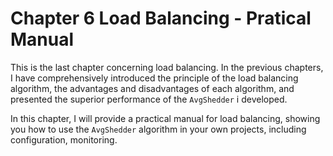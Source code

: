 # Chapter 6 Load Balancing - Pratical Manual

This is the last chapter concerning load balancing. In the previous chapters, I have comprehensively introduced the principle of the load balancing algorithm, the advantages and disadvantages of each algorithm, and presented the superior performance of the `AvgShedder` i developed.

In this chapter, I will provide a practical manual for load balancing, showing you how to use the `AvgShedder` algorithm in your own projects, including configuration, monitoring.



